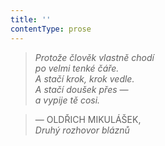 ```yaml
---
title: ''
contentType: prose
---
```


  

  

  

> _Protože člověk vlastně chodí  
> po velmi tenké čáře.  
> A stačí krok, krok vedle.  
> A stačí doušek přes —  
> a vypije tě cosi._

> — OLDŘICH MIKULÁŠEK,  
> _Druhý rozhovor bláznů_
